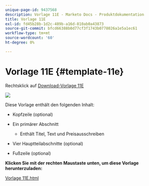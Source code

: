 ```yaml
---
unique-page-id: 9437568
description: Vorlage 11E - Marketo Docs - Produktdokumentation
title: Vorlage 11E
exl-id: fd45b28b-1d2c-489b-a16d-810ab0a43873
source-git-commit: bfcd66388b0d77cf3f1743b0778026a1e5a1ec61
workflow-type: tm+mt
source-wordcount: '60'
ht-degree: 0%

---
```


# Vorlage 11E {#template-11e}

Rechtsklick auf [Download-Vorlage 11E](https://experienceleague.adobe.com/landing/marketo/lp-templates/template-11e.html)

![](assets/image2015-8-4-10-3a34-3a30.png)

Diese Vorlage enthält den folgenden Inhalt:

* Kopfzeile (optional)
* Ein primärer Abschnitt

   * Enthält Titel, Text und Preisausschreiben

* Vier Hauptteilabschnitte (optional)
* Fußzeile (optional)

**Klicken Sie mit der rechten Maustaste unten, um diese Vorlage herunterzuladen:**

[Vorlage 11E.html](https://experienceleague.adobe.com/landing/marketo/lp-templates/template-11e.html)
